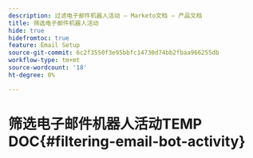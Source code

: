 ```yaml
---
description: 过滤电子邮件机器人活动 — Marketo文档 — 产品文档
title: 筛选电子邮件机器人活动
hide: true
hidefromtoc: true
feature: Email Setup
source-git-commit: 6c2f3550f3e95bbfc14730d74bb2fbaa966255db
workflow-type: tm+mt
source-wordcount: '18'
ht-degree: 0%

---
```


# 筛选电子邮件机器人活动TEMP DOC{#filtering-email-bot-activity}

